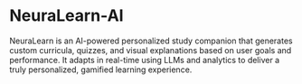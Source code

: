 # NeuraLearn-AI
NeuraLearn is an AI-powered personalized study companion that generates custom curricula, quizzes, and visual explanations based on user goals and performance. It adapts in real-time using LLMs and analytics to deliver a truly personalized, gamified learning experience.

